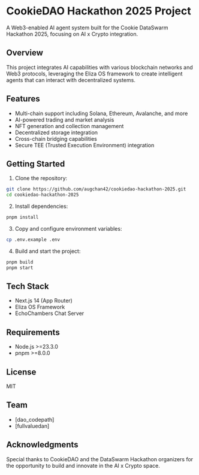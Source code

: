 # CookieDAO Hackathon 2025 Project

A Web3-enabled AI agent system built for the Cookie DataSwarm Hackathon 2025, focusing on AI x Crypto integration.

## Overview

This project integrates AI capabilities with various blockchain networks and Web3 protocols, leveraging the Eliza OS framework to create intelligent agents that can interact with decentralized systems.

## Features

- Multi-chain support including Solana, Ethereum, Avalanche, and more
- AI-powered trading and market analysis
- NFT generation and collection management
- Decentralized storage integration
- Cross-chain bridging capabilities
- Secure TEE (Trusted Execution Environment) integration

## Getting Started

1. Clone the repository:
```bash
git clone https://github.com/augchan42/cookiedao-hackathon-2025.git
cd cookiedao-hackathon-2025
```

2. Install dependencies:
```bash
pnpm install
```

3. Copy and configure environment variables:
```bash
cp .env.example .env
```

4. Build and start the project:
```bash
pnpm build
pnpm start
```

## Tech Stack

- Next.js 14 (App Router)
- Eliza OS Framework
- EchoChambers Chat Server

## Requirements

- Node.js >=23.3.0
- pnpm >=8.0.0

## License

MIT

## Team

- [dao_codepath]
- [fullvaluedan]

## Acknowledgments

Special thanks to CookieDAO and the DataSwarm Hackathon organizers for the opportunity to build and innovate in the AI x Crypto space.
